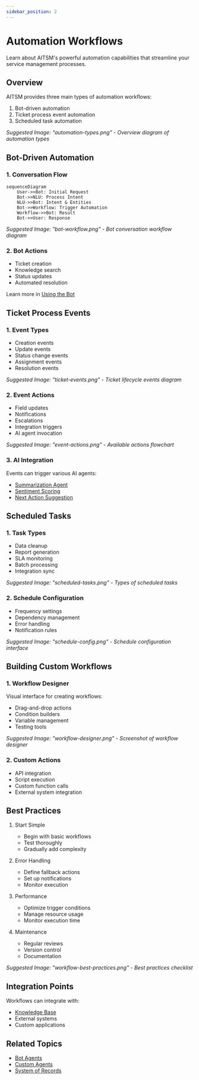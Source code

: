 ```yaml
---
sidebar_position: 2
---
```


# Automation Workflows

Learn about AITSM's powerful automation capabilities that streamline your service management processes.

## Overview

AITSM provides three main types of automation workflows:
1. Bot-driven automation
2. Ticket process event automation
3. Scheduled task automation

_Suggested Image: "automation-types.png" - Overview diagram of automation types_

## Bot-Driven Automation

### 1. Conversation Flow
```mermaid
sequenceDiagram
    User->>Bot: Initial Request
    Bot->>NLU: Process Intent
    NLU->>Bot: Intent & Entities
    Bot->>Workflow: Trigger Automation
    Workflow->>Bot: Result
    Bot->>User: Response
```

_Suggested Image: "bot-workflow.png" - Bot conversation workflow diagram_

### 2. Bot Actions
- Ticket creation
- Knowledge search
- Status updates
- Automated resolution

Learn more in [Using the Bot](../getting-started/using-bot)

## Ticket Process Events

### 1. Event Types
- Creation events
- Update events
- Status change events
- Assignment events
- Resolution events

_Suggested Image: "ticket-events.png" - Ticket lifecycle events diagram_

### 2. Event Actions
- Field updates
- Notifications
- Escalations
- Integration triggers
- AI agent invocation

_Suggested Image: "event-actions.png" - Available actions flowchart_

### 3. AI Integration
Events can trigger various AI agents:
- [Summarization Agent](../ai-features/ticket-automation#summarization-agent)
- [Sentiment Scoring](../ai-features/ticket-automation#sentiment-scoring-agent)
- [Next Action Suggestion](../ai-features/ticket-automation#next-action-suggestion-agent)

## Scheduled Tasks

### 1. Task Types
- Data cleanup
- Report generation
- SLA monitoring
- Batch processing
- Integration sync

_Suggested Image: "scheduled-tasks.png" - Types of scheduled tasks_

### 2. Schedule Configuration
- Frequency settings
- Dependency management
- Error handling
- Notification rules

_Suggested Image: "schedule-config.png" - Schedule configuration interface_

## Building Custom Workflows

### 1. Workflow Designer
Visual interface for creating workflows:
- Drag-and-drop actions
- Condition builders
- Variable management
- Testing tools

_Suggested Image: "workflow-designer.png" - Screenshot of workflow designer_

### 2. Custom Actions
- API integration
- Script execution
- Custom function calls
- External system integration

## Best Practices

1. Start Simple
   - Begin with basic workflows
   - Test thoroughly
   - Gradually add complexity

2. Error Handling
   - Define fallback actions
   - Set up notifications
   - Monitor execution

3. Performance
   - Optimize trigger conditions
   - Manage resource usage
   - Monitor execution time

4. Maintenance
   - Regular reviews
   - Version control
   - Documentation

_Suggested Image: "workflow-best-practices.png" - Best practices checklist_

## Integration Points

Workflows can integrate with:
- [Knowledge Base](../getting-started/knowledge-base)
- External systems
- Custom applications

## Related Topics
- [Bot Agents](../ai-features/bot-agents)
- [Custom Agents](../ai-features/custom-agents)
- [System of Records](system-of-records)
